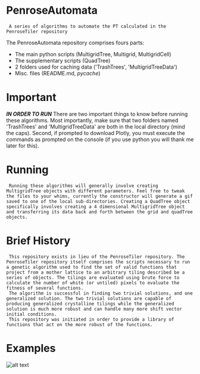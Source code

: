 # PenroseAutomata
     A series of algorithms to automate the PT calculated in the PenroseTiler repository
The PenroseAutomata repository comprises fours parts:
- The main python scripts (MultigridTree, Multigrid, MultigridCell)
- The supplementary scripts (QuadTree)
- 2 folders used for caching data ('TrashTrees', 'MultigridTreeData')
- Misc. files (README.md, _pycache_)

# Important
***IN ORDER TO RUN***
     There are two important things to know before running these algorithms. Most importantly, make sure that two folders named 'TrashTrees' and 'MultigridTreeData' are both in the local directory (mind the caps). Second, if prompted to download Plotly, you must execute the commands as prompted on the console (if you use python you will thank me later for this).

# Running
     Running these algorithms will generally involve creating MultigridTree objects with different parameters. Feel free to tweak the files to your whims, currently the constructor will generate a gif saved to one of the local sub-directories. Creating a QuadTree object specifically involves creating a 4 dimensional MultigridTree object and transferring its data back and forth between the grid and quadTree objects.


# Brief History
     This repository exists in lieu of the PenroseTiler repository. The PenroseTiler repository itself comprises the scripts necessary to run a genetic algorithm used to find the set of valid functions that project from a mother lattice to an arbitrary tiling described be a series of objects. The tilings are evaluated using brute force to calculate the number of white (or untiled) pixels to evaluate the fitness of several functions.
     The algorithm is successful in finding two trivial solutions, and one generalized solution. The two trivial solutions are capable of producing generalized crystalline tilings while the generalized solution is much more robust and can handle many more shift vector initial conditions.
     This repository was initiated in order to provide a library of functions that act on the more robust of the functions.

# Examples

![alt text](Examples/n4PartialMapBounded.gif "Bounded partial mapping from 4 dimensions")
